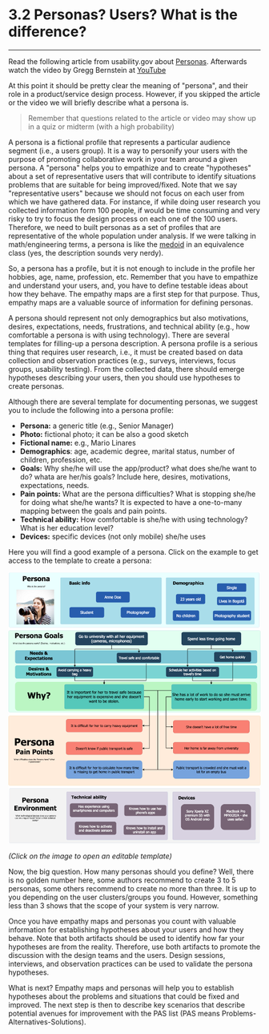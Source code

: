 # 3.2 Personas? Users? What is the difference?
___

Read the following article from usability.gov about [Personas](https://www.usability.gov/how-to-and-tools/methods/personas.html "Personas"). Afterwards watch the video by Gregg Bernstein at [YouTube](https://www.youtube.com/watch?v=B23iWg0koi8)

At this point it should be pretty clear the meaning of "persona", and their role in a product/service design process. However, if you skipped the article or the video we will briefly describe what a persona is.

> Remember that questions related to the article or video may show up in a quiz or midterm (with a high probability)

A persona is a fictional profile that represents a particular audience segment (i.e., a users group). It is a way to personify your users with the purpose of promoting collaborative work in your team around a given persona. A "persona" helps you to empathize and to create "hypotheses" about a set of representative users that will contribute to identify situations problems that are suitable for being improved/fixed. Note that we say "representative users" because we should not focus on each user from which we have gathered data. For instance, if while doing user research you collected information form 100 people, if would be time consuming and very risky to try to focus the design process on each one of the 100 users. Therefore, we need to built personas as a set of profiles that are representative of the whole population under analysis. If we were talking in math/engineering terms, a persona is like the [medoid](https://en.wikipedia.org/wiki/Medoid) in an equivalence class (yes, the description sounds very nerdy).

So, a persona has a profile, but it is not enough to include in the profile her hobbies, age, name, profession, etc. Remember that you have to empathize and understand your users, and, you have to define testable ideas about how they behave. The empathy maps are a first step for that purpose. Thus, empathy maps are a valuable source of information for defining personas.

A persona should represent not only demographics but also motivations, desires, expectations, needs, frustrations, and technical ability (e.g., how comfortable a persona is with using technology). There are several templates for filling-up a persona description. A persona profile is a serious thing that requires user research, i.e., it must be created based on data collection and observation practices (e.g., surveys, interviews, focus groups, usability testing). From the collected data, there should emerge hypotheses describing your users, then you should use hypotheses to create personas.


Although there are several template for documenting personas, we suggest you to include the following into a persona profile:

- **Persona:** a generic title (e.g., Senior Manager)
- **Photo:** fictional photo; it can be also a good sketch
- **Fictional name:** e.g., Mario Linares
- **Demographics**: age, academic degree, marital status, number of children, profession, etc.
- **Goals:** Why she/he will use the app/product? what does she/he want to do? whata are her/his goals? Include here, desires, motivations, expectations, needs.
- **Pain points:** What are the persona difficulties? What is stopping she/he for doing what she/he wants? It is expected to have a one-to-many mapping between the goals and pain points.
- **Technical ability:** How comfortable is she/he with using technology? What is her education level?
- **Devices:** specific devices (not only mobile) she/he uses

Here you will find a good example of a persona. Click on the example to get access to the template to create a persona:

<p align="center">
<a href="https://www.draw.io/?lightbox=1&edit=_blank&layers=1&nav=1&title=Persona%20Template.html#Uhttps%3A%2F%2Fdrive.google.com%2Fuc%3Fid%3D16BdZ0jEv7nIAQxaeYgLaJbUGBwwFu47w%26export%3Ddownload" target="_blank"><img width="800" src="../assets/personaGitbook.png"/></a>
</p>

_(Click on the image to open an editable template)_


Now, the big question. How many personas should you define? Well, there is no golden number here, some authors recommend to create 3 to 5 personas, some others recommend to create no more than three. It is up to you depending on the user clusters/groups you found. However, something less than 3 shows that the scope of your system is very narrow.

Once you have empathy maps and personas you count with valuable information for establishing hypotheses about your users and how they behave. Note that both artifacts should be used to identify how far your hypotheses are from the reality. Therefore, use both artifacts to promote the discussion with the design teams and the users. Design sessions, interviews, and observation practices can be used to validate the persona hypotheses.

What is next? Empathy maps and personas will help you to establish hypotheses about the problems and situations that could be fixed and improved. The next step is then to describe key scenarios that describe potential avenues for improvement with the PAS list (PAS means  Problems-Alternatives-Solutions).
